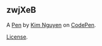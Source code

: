 zwjXeB
------


A [Pen](https://codepen.io/kimtchee/pen/zwjXeB) by [Kim Nguyen](http://codepen.io/kimtchee) on [CodePen](http://codepen.io/).

[License](https://codepen.io/kimtchee/pen/zwjXeB/license).